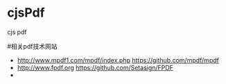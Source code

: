# cjsPdf
cjs pdf


#相关pdf技术网站
* http://www.mpdf1.com/mpdf/index.php   https://github.com/mpdf/mpdf 
* http://www.fpdf.org https://github.com/Setasign/FPDF
* 


